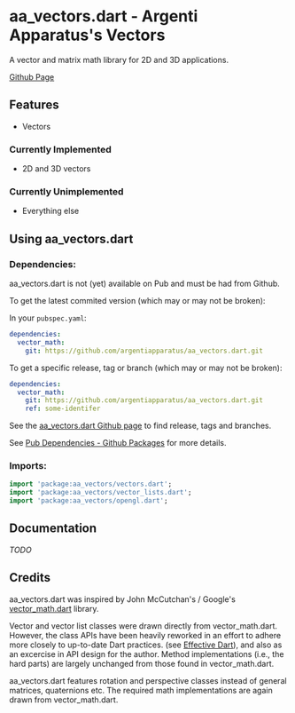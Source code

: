 # aa_vectors.dart - Argenti Apparatus's Vectors

A vector and matrix math library for 2D and 3D applications.

[Github Page](https://github.com/argentiapparatus/aa_vectors.dart)

## Features

* Vectors

### Currently Implemented
* 2D and 3D vectors

### Currently Unimplemented
* Everything else

## Using aa_vectors.dart

### Dependencies:

aa_vectors.dart is not (yet) available on Pub and must be had from Github.

To get the latest commited version (which may or may not be broken): 

In your `pubspec.yaml`:

```yaml
dependencies:
  vector_math:
    git: https://github.com/argentiapparatus/aa_vectors.dart.git
```
To get a specific release, tag or branch (which may or may not be broken): 

```yaml
dependencies:
  vector_math:
    git: https://github.com/argentiapparatus/aa_vectors.dart.git
    ref: some-identifer
```
See the [aa_vectors.dart Github page](https://github.com/argentiapparatus/aa_vectors.dart)
to find release, tags and branches.

See [Pub Dependencies - Github Packages](https://www.dartlang.org/tools/pub/dependencies.html#git-packages)
for more details.

### Imports:

```dart
import 'package:aa_vectors/vectors.dart';
import 'package:aa_vectors/vector_lists.dart';
import 'package:aa_vectors/opengl.dart';
```

## Documentation

*TODO*


## Credits

aa_vectors.dart was inspired by John McCutchan's / Google's
[vector_math.dart](https://github.com/google/vector_math.dart) library.

Vector and vector list classes were drawn directly from vector&#95;math.dart.
However, the class APIs have been heavily reworked in an effort to adhere more
closely to up-to-date Dart practices.
(see [Effective Dart](https://www.dartlang.org/effective-dart/)),
and also as an excercise in API design for the author. Method implementations
(i.e., the hard parts) are largely unchanged from those found in
vector&#95;math.dart.

aa_vectors.dart features rotation and perspective classes instead of general
matrices, quaternions etc. The required math implementations are again drawn
from vector&#95;math.dart.







